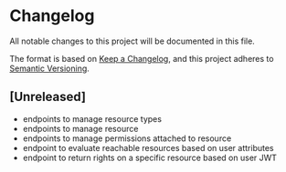 # Changelog
All notable changes to this project will be documented in this file.

The format is based on [Keep a Changelog](https://keepachangelog.com/en/1.0.0/),
and this project adheres to [Semantic Versioning](https://semver.org/spec/v2.0.0.html).

## [Unreleased]
- endpoints to manage resource types
- endpoints to manage resource
- endpoints to manage permissions attached to resource
- endpoint to evaluate reachable resources based on user attributes
- endpoint to return rights on a specific resource based on user JWT
